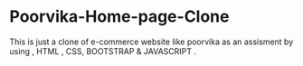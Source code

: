 # Poorvika-Home-page-Clone
This is just a clone of e-commerce website like poorvika as an assisment by using , HTML , CSS, BOOTSTRAP &amp; JAVASCRIPT .
